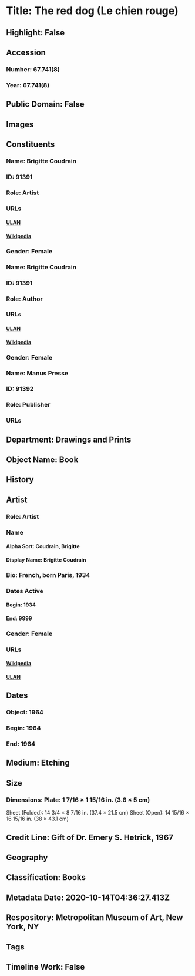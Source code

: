 # Title: The red dog (Le chien rouge)
## Highlight: False
## Accession
### Number: 67.741(8)
### Year: 67.741(8)
## Public Domain: False
## Images
## Constituents
### Name: Brigitte Coudrain
### ID: 91391
### Role: Artist
### URLs
#### [ULAN](http://vocab.getty.edu/page/ulan/500490237)
#### [Wikipedia](https://www.wikidata.org/wiki/Q21534518)
### Gender: Female
### Name: Brigitte Coudrain
### ID: 91391
### Role: Author
### URLs
#### [ULAN](http://vocab.getty.edu/page/ulan/500490237)
#### [Wikipedia](https://www.wikidata.org/wiki/Q21534518)
### Gender: Female
### Name: Manus Presse
### ID: 91392
### Role: Publisher
### URLs
## Department: Drawings and Prints
## Object Name: Book
## History
## Artist
### Role: Artist
### Name
#### Alpha Sort: Coudrain, Brigitte
#### Display Name: Brigitte Coudrain
### Bio: French, born Paris, 1934
### Dates Active
#### Begin: 1934
#### End: 9999
### Gender: Female
### URLs
#### [Wikipedia](https://www.wikidata.org/wiki/Q21534518)
#### [ULAN](http://vocab.getty.edu/page/ulan/500490237)
## Dates
### Object: 1964
### Begin: 1964
### End: 1964
## Medium: Etching
## Size
### Dimensions: Plate: 1 7/16 × 1 15/16 in. (3.6 × 5 cm)
Sheet (Folded): 14 3/4 × 8 7/16 in. (37.4 × 21.5 cm)
Sheet (Open): 14 15/16 × 16 15/16 in. (38 × 43.1 cm)
## Credit Line: Gift of Dr. Emery S. Hetrick, 1967
## Geography
## Classification: Books
## Metadata Date: 2020-10-14T04:36:27.413Z
## Respository: Metropolitan Museum of Art, New York, NY
## Tags
## Timeline Work: False